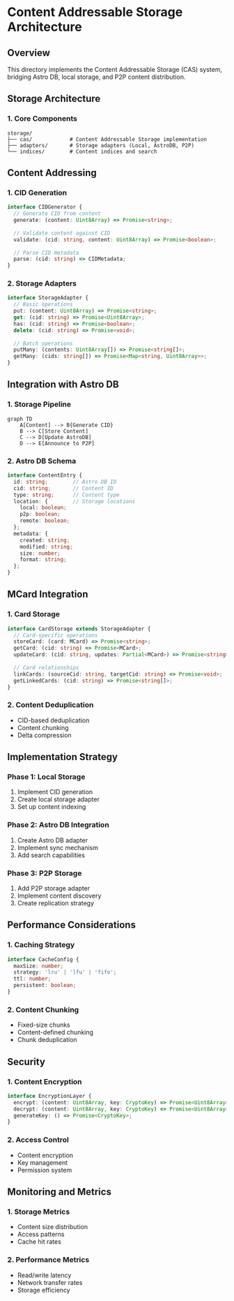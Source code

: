 # Content Addressable Storage Architecture

## Overview
This directory implements the Content Addressable Storage (CAS) system, bridging Astro DB, local storage, and P2P content distribution.

## Storage Architecture

### 1. Core Components
```
storage/
├── cas/            # Content Addressable Storage implementation
├── adapters/       # Storage adapters (Local, AstroDB, P2P)
└── indices/        # Content indices and search
```

## Content Addressing

### 1. CID Generation
```typescript
interface CIDGenerator {
  // Generate CID from content
  generate: (content: Uint8Array) => Promise<string>;
  
  // Validate content against CID
  validate: (cid: string, content: Uint8Array) => Promise<boolean>;
  
  // Parse CID metadata
  parse: (cid: string) => CIDMetadata;
}
```

### 2. Storage Adapters
```typescript
interface StorageAdapter {
  // Basic operations
  put: (content: Uint8Array) => Promise<string>;
  get: (cid: string) => Promise<Uint8Array>;
  has: (cid: string) => Promise<boolean>;
  delete: (cid: string) => Promise<void>;
  
  // Batch operations
  putMany: (contents: Uint8Array[]) => Promise<string[]>;
  getMany: (cids: string[]) => Promise<Map<string, Uint8Array>>;
}
```

## Integration with Astro DB

### 1. Storage Pipeline
```mermaid
graph TD
    A[Content] --> B{Generate CID}
    B --> C[Store Content]
    C --> D[Update AstroDB]
    D --> E[Announce to P2P]
```

### 2. Astro DB Schema
```typescript
interface ContentEntry {
  id: string;        // Astro DB ID
  cid: string;       // Content ID
  type: string;      // Content type
  location: {        // Storage locations
    local: boolean;
    p2p: boolean;
    remote: boolean;
  };
  metadata: {
    created: string;
    modified: string;
    size: number;
    format: string;
  };
}
```

## MCard Integration

### 1. Card Storage
```typescript
interface CardStorage extends StorageAdapter {
  // Card-specific operations
  storeCard: (card: MCard) => Promise<string>;
  getCard: (cid: string) => Promise<MCard>;
  updateCard: (cid: string, updates: Partial<MCard>) => Promise<string>;
  
  // Card relationships
  linkCards: (sourceCid: string, targetCid: string) => Promise<void>;
  getLinkedCards: (cid: string) => Promise<string[]>;
}
```

### 2. Content Deduplication
- CID-based deduplication
- Content chunking
- Delta compression

## Implementation Strategy

### Phase 1: Local Storage
1. Implement CID generation
2. Create local storage adapter
3. Set up content indexing

### Phase 2: Astro DB Integration
1. Create Astro DB adapter
2. Implement sync mechanism
3. Add search capabilities

### Phase 3: P2P Storage
1. Add P2P storage adapter
2. Implement content discovery
3. Create replication strategy

## Performance Considerations

### 1. Caching Strategy
```typescript
interface CacheConfig {
  maxSize: number;
  strategy: 'lru' | 'lfu' | 'fifo';
  ttl: number;
  persistent: boolean;
}
```

### 2. Content Chunking
- Fixed-size chunks
- Content-defined chunking
- Chunk deduplication

## Security

### 1. Content Encryption
```typescript
interface EncryptionLayer {
  encrypt: (content: Uint8Array, key: CryptoKey) => Promise<Uint8Array>;
  decrypt: (content: Uint8Array, key: CryptoKey) => Promise<Uint8Array>;
  generateKey: () => Promise<CryptoKey>;
}
```

### 2. Access Control
- Content encryption
- Key management
- Permission system

## Monitoring and Metrics

### 1. Storage Metrics
- Content size distribution
- Access patterns
- Cache hit rates

### 2. Performance Metrics
- Read/write latency
- Network transfer rates
- Storage efficiency
